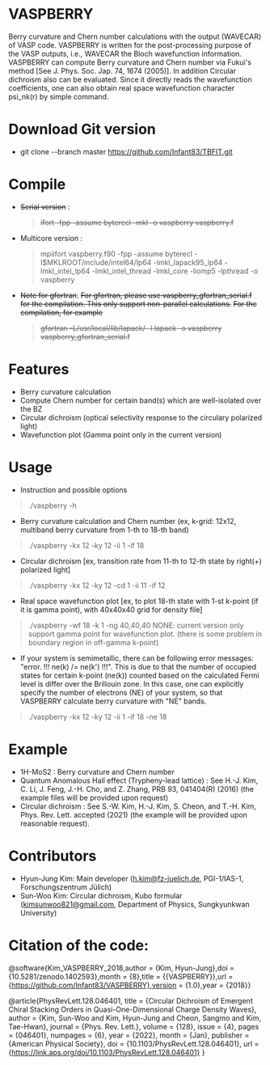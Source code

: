 # VASPBERRY
Berry curvature and Chern number calculations with the output (WAVECAR) of VASP code.
VASPBERRY is written for the post-processing purpose of the VASP outputs, i.e., WAVECAR the Bloch wavefunction information. VASPBERRY can compute Berry curvature and Chern number via Fukui's method [See J. Phys. Soc. Jap. 74, 1674 (2005)]. In addition Circular dichroism also can be evaluated. Since it directly reads the wavefunction coefficients, one can also obtain real space wavefunction character psi_nk(r) by simple command.

# Download Git version
* git clone --branch master  https://github.com/Infant83/TBFIT.git

# Compile
* ~~Serial version~~ : 
    > ~~ifort -fpp -assume byterecl -mkl -o vaspberry vaspberry.f~~
* Multicore version : 
    > mpiifort vaspberry.f90 -fpp -assume byterecl -I$MKLROOT/include/intel64/lp64 -lmkl_lapack95_lp64 -lmkl_intel_lp64 -lmkl_intel_thread -lmkl_core -liomp5 -lpthread -o vaspberry

* ~~Note for gfortran~~:
    ~~For gfortran, please use vaspberry_gfortran_serial.f for the compilation. This only support non-parallel calculations.~~
    ~~For the compilation, for example~~
    > ~~gfortran -L/usr/local/lib/lapack/ -l lapack -o vaspberry vaspberry_gfortran_serial.f~~

# Features
* Berry curvature calculation
* Compute Chern number for certain band(s) which are well-isolated over the BZ
* Circular dichroism (optical selectivity response to the circulary polarized light)
* Wavefunction plot (Gamma point only in the current version)

# Usage
* Instruction and possible options
> ./vaspberry -h
* Berry curvature calculation and Chern number (ex, k-grid: 12x12, multiband berry curvature from 1-th to 18-th band)
> ./vaspberry -kx 12 -ky 12 -ii 1 -if 18
* Circular dichroism [ex, transition rate from 11-th to 12-th state by right(+) polarized light]
> ./vaspberry -kx 12 -ky 12 -cd 1 -ii 11 -if 12
* Real space wavefunction plot [ex, to plot 18-th state with 1-st k-point (if it is gamma point), with 40x40x40 grid for density file]
> ./vaspberry -wf 18 -k 1 -ng 40,40,40
> NONE: current version only support gamma point for wavefunction plot. (there is some problem in boundary region in off-gamma k-point)
* If your system is semimetallic, there can be following error messages: "error. !!! ne(k) /= ne(k') !!!". This is due to that the number of occupied states for certain k-point (ne(k)) counted based on the calculated Fermi level is differ over the Brillouin zone. In this case, one can explicitly specify the number of electrons (NE) of your system, so that VASPBERRY calculate berry curvature with "NE" bands. 
> ./vaspberry -kx 12 -ky 12 -ii 1 -if 18 -ne 18

# Example
* 1H-MoS2 : Berry curvature and Chern number
* Quantum Anomalous Hall effect (Trypheny-lead lattice) : See H.-J. Kim, C. Li, J. Feng, J.-H. Cho, and Z. Zhang, PRB 93, 041404(R) (2016) (the example files will be provided upon request)
* Circular dichroism : See S.-W. Kim, H.-J. Kim, S. Cheon, and T.-H. Kim, Phys. Rev. Lett. accepted (2021) (the example will be provided upon reasonable request).

# Contributors
* Hyun-Jung Kim: Main developer (h.kim@fz-juelich.de, PGI-1/IAS-1, Forschungszentrum Jülich)
* Sun-Woo Kim: Circular dichroism, Kubo formular (kimsunwoo821@gmail.com, Department of Physics, Sungkyunkwan University)

# Citation of the code:
@software{Kim_VASPBERRY_2018,author = {Kim, Hyun-Jung},doi = {10.5281/zenodo.1402593},month = {8},title = {{VASPBERRY}},url = {https://github.com/Infant83/VASPBERRY},version = {1.0},year = {2018}}

@article{PhysRevLett.128.046401,
  title = {Circular Dichroism of Emergent Chiral Stacking Orders in Quasi-One-Dimensional Charge Density Waves},
  author = {Kim, Sun-Woo and Kim, Hyun-Jung and Cheon, Sangmo and Kim, Tae-Hwan},
  journal = {Phys. Rev. Lett.},
  volume = {128},
  issue = {4},
  pages = {046401},
  numpages = {6},
  year = {2022},
  month = {Jan},
  publisher = {American Physical Society},
  doi = {10.1103/PhysRevLett.128.046401},
  url = {https://link.aps.org/doi/10.1103/PhysRevLett.128.046401}
}


